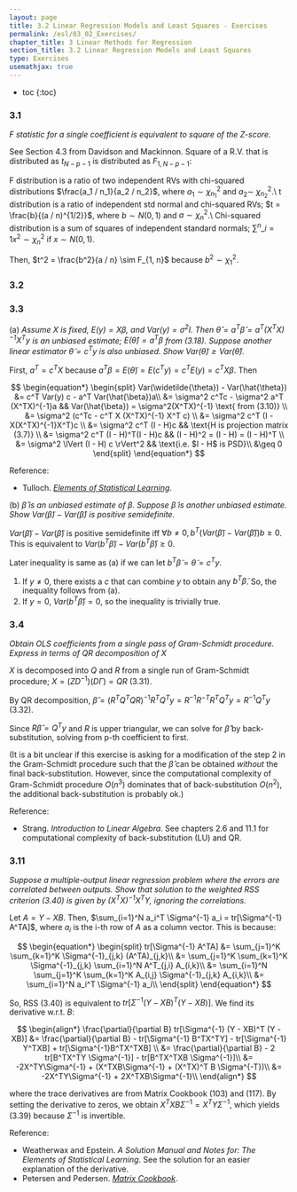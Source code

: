 ```yaml
---
layout: page
title: 3.2 Linear Regression Models and Least Squares - Exercises
permalink: /esl/03_02_Exercises/
chapter_title: 3 Linear Methods for Regression
section_title: 3.2 Linear Regression Models and Least Squares
type: Exercises
usemathjax: true
---
```


* toc
{:toc}

### 3.1

*F statistic for a single coefficient is equivalent to square of the Z-score.*

See Section 4.3 from Davidson and Mackinnon. Square of a R.V. that is distributed as $t_{N-p-1}$ is distributed as $F_{1, N-p-1}$:

F distribution is a ratio of two independent RVs with chi-squared distributions $\frac{a_1 / n_1}{a_2 / n_2}$, where $a_1 \sim \chi_{n_1}^2$ and $a_2 \sim ~ \chi_{n_2}^2$.\\
t distribution is a ratio of independent std normal and chi-squared RVs; $t = \frac{b}{(a / n)^{1/2}}$, where $b \sim N(0,1)$ and $a \sim \chi^2_{n}$.\\
Chi-squared distribution is a sum of squares of independent standard normals; $\sum^n\_{i=1} x^2 \sim \chi_n^2$ if $x \sim N(0,1)$.

Then, $t^2 = \frac{b^2}{a / n} \sim F_{1, n}$ because $b^2 \sim \chi^2_{1}$.

### 3.2

### 3.3

(a) *Assume $X$ is fixed, $E(y) = X\beta$, and $Var(y) = \sigma^2 I$. Then $\hat{\theta} = a^T \hat{\beta} = a^T(X^TX)^{-1}X^Ty$ is an unbiased estimate; $E(\hat{\theta})=a^T\beta$ from (3.18). Suppose another linear estimator $\widetilde{\theta} = c^Ty$ is also unbiased. Show $Var(\widetilde{\theta}) \geq Var(\hat{\theta})$.*

First, $a^T = c^T X$ because $a^T \beta = E(\widetilde{\theta}) = E(c^T y) = c^T E(y) = c^T X \beta$. Then

$$ \begin{equation*} \begin{split}
Var(\widetilde{\theta}) - Var(\hat{\theta}) &= c^T Var(y) c - a^T Var(\hat{\beta})a\\ 
&= \sigma^2 c^Tc - \sigma^2 a^T (X^TX)^{-1}a && Var(\hat{\beta}) = \sigma^2(X^TX)^{-1} \text{ from (3.10)} \\
&= \sigma^2 (c^Tc - c^T X (X^TX)^{-1} X^T c) \\
&= \sigma^2 c^T (I - X(X^TX)^{-1}X^T)c \\
&= \sigma^2 c^T (I - H)c && \text{H is projection matrix (3.7)} \\
&= \sigma^2 c^T (I - H)^T(I - H)c && (I - H)^2 = (I - H) = (I - H)^T \\
&= \sigma^2 \lVert (I - H) c \rVert^2 && \text{i.e. $I - H$ is PSD}\\
&\geq 0
\end{split} \end{equation*} $$

Reference:
* Tulloch. [*Elements of Statistical Learning*](https://ajtulloch.github.io/PDFs/ESL-Solutions.pdf).

(b) *$\hat{\beta}$ is an unbiased estimate of $\beta$. Suppose $\widetilde{\beta}$ is another unbiased estimate. Show $Var(\widetilde{\beta}) - Var(\hat{\beta})$ is positive semidefinite.*

$Var(\widetilde{\beta}) - Var(\hat{\beta})$ is positive semidefinite iff $\forall b \neq 0, b^T (Var(\widetilde{\beta}) - Var(\hat{\beta})) b \geq 0$. This is equivalent to $Var(b^T \widetilde{\beta}) - Var(b^T \hat{\beta}) \geq 0$.

Later inequality is same as (a) if we can let $b^T \widetilde{\beta} = \widetilde{\theta} = c^T y$.
1. If $y \neq 0$, there exists a $c$ that can combine $y$ to obtain any $b^T \widetilde{\beta}$. So, the inequality follows from (a).
2. If $y = 0$, $Var(b^T \hat{\beta}) = 0$, so the inequality is trivially true.

### 3.4

*Obtain OLS coefficients from a single pass of Gram-Schmidt procedure. Express in terms of QR decomposition of X*

$X$ is decomposed into $Q$ and $R$ from a single run of Gram-Schmidt procedure; $X = (ZD^{-1})(D\Gamma) = QR$ (3.31). 

By QR decomposition, $\hat{\beta} = (R^T Q^TQR)^{-1}R^TQ^Ty = R^{-1}R^{-T}R^TQ^Ty = R^{-1}Q^Ty$ (3.32). 

Since $R \hat{\beta} = Q^T y$ and $R$ is upper triangular, we can solve for $\hat{\beta}$ by back-substitution, solving from p-th coefficient to first.

(It is a bit unclear if this exercise is asking for a modification of the step 2 in the Gram-Schmidt procedure such that the $\hat{\beta}$ can be obtained *without* the final back-substitution. However, since the computational complexity of Gram-Schmidt procedure $O(n^3)$ dominates that of back-substitution $O(n^2)$, the additional back-substitution is probably ok.)

Reference:
* Strang. *Introduction to Linear Algebra*. See chapters 2.6 and 11.1 for computational complexity of back-substitution (LU) and QR.

### 3.11

*Suppose a multiple-output linear regression problem where the errors are correlated between outputs. Show that solution to the weighted RSS criterion (3.40) is given by $(X^TX)^{-1}X^TY$, ignoring the correlations.*

Let $A = Y - XB$. Then, $\sum_{i=1}^N a_i^T \Sigma^{-1} a_i = tr[\Sigma^{-1} A^TA]$, where $a_i$ is the i-th row of $A$ as a column vector. This is because:

$$ \begin{equation*} \begin{split}
tr[\Sigma^{-1} A^TA] 
&= \sum_{j=1}^K \sum_{k=1}^K \Sigma^{-1}_{j,k} (A^TA)_{j,k}\\
&= \sum_{j=1}^K \sum_{k=1}^K \Sigma^{-1}_{j,k} \sum_{i=1}^N A^T_{j,i} A_{i,k}\\
&= \sum_{i=1}^N \sum_{j=1}^K \sum_{k=1}^K A_{i,j} \Sigma^{-1}_{j,k}  A_{i,k}\\
&= \sum_{i=1}^N a_i^T \Sigma^{-1} a_i\\
\end{split} \end{equation*} $$

So, RSS (3.40) is equivalent to $tr[\Sigma^{-1} (Y - XB)^T (Y - XB)]$. We find its derivative w.r.t. $B$:

$$ \begin{align*}
\frac{\partial}{\partial B} tr[\Sigma^{-1} (Y - XB)^T (Y - XB)]
&= \frac{\partial}{\partial B} - tr[\Sigma^{-1} B^TX^TY] - tr[\Sigma^{-1} Y^TXB] + tr[\Sigma^{-1}B^TX^TXB] \\
&= \frac{\partial}{\partial B} - 2 tr[B^TX^TY \Sigma^{-1}] - tr[B^TX^TXB \Sigma^{-1}]\\
&= -2X^TY\Sigma^{-1} + (X^TXB\Sigma^{-1} + (X^TX)^T B \Sigma^{-T})\\
&= -2X^TY\Sigma^{-1} + 2X^TXB\Sigma^{-1}\\
\end{align*} $$

where the trace derivatives are from Matrix Cookbook (103) and (117). By setting the derivative to zeros, we obtain $X^TXB\Sigma^{-1} = X^TY\Sigma^{-1}$, which yields (3.39) because $\Sigma^{-1}$ is invertible.

Reference:
* Weatherwax and Epstein. *A Solution Manual and Notes for:
The Elements of Statistical Learning*. See the solution for an easier explanation of the derivative.
* Petersen and Pedersen. [*Matrix Cookbook*](https://www.math.uwaterloo.ca/~hwolkowi/matrixcookbook.pdf).